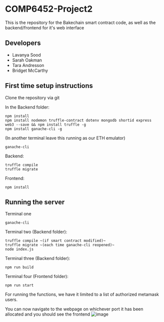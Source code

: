 # COMP6452-Project2

This is the repository for the Bakechain smart contract code, as well as the backend/frontend for it's web interface

## Developers

* Lavanya Sood
* Sarah Oakman
* Tara Andresson
* Bridget McCarthy

## First time setup instructions

Clone the repository via git

In the Backend folder:
    
    npm install
    npm install nodemon truffle-contract dotenv mongodb shortid express web3 --save && npm install truffle -g
    npm install ganache-cli -g
(In another terminal leave this running as our ETH emulator) 
    
    ganache-cli
Backend:

    truffle compile
    truffle migrate
Frontend:

    npm install
    
## Running the server
Terminal one
    
    ganache-cli

Terminal two (Backend folder):
    
    truffle compile ~(if smart contract modified)~
    truffle migrate ~(each time ganache-cli reopened)~
    node index.js

Terminal three (Backend folder):

    npm run build

Terminal four (Frontend folder):

    npm run start


For running the functions, we have it limited to a list of authorized metamask users. 

You can now navigate to the webpage on whichever port it has been allocated and you should see the frontend
![image](https://user-images.githubusercontent.com/17445184/126595499-02afb250-4552-4ac7-89ad-58cf95eab0d7.png)
